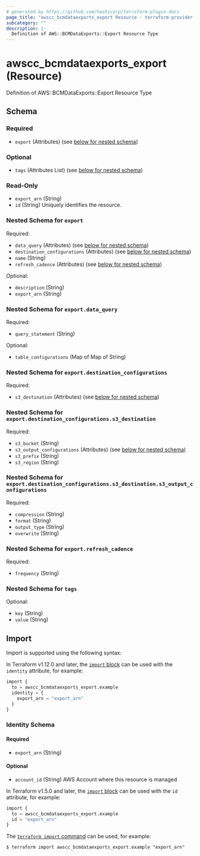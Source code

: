 ```yaml
---
# generated by https://github.com/hashicorp/terraform-plugin-docs
page_title: "awscc_bcmdataexports_export Resource - terraform-provider-awscc"
subcategory: ""
description: |-
  Definition of AWS::BCMDataExports::Export Resource Type
---
```


# awscc_bcmdataexports_export (Resource)

Definition of AWS::BCMDataExports::Export Resource Type



<!-- schema generated by tfplugindocs -->
## Schema

### Required

- `export` (Attributes) (see [below for nested schema](#nestedatt--export))

### Optional

- `tags` (Attributes List) (see [below for nested schema](#nestedatt--tags))

### Read-Only

- `export_arn` (String)
- `id` (String) Uniquely identifies the resource.

<a id="nestedatt--export"></a>
### Nested Schema for `export`

Required:

- `data_query` (Attributes) (see [below for nested schema](#nestedatt--export--data_query))
- `destination_configurations` (Attributes) (see [below for nested schema](#nestedatt--export--destination_configurations))
- `name` (String)
- `refresh_cadence` (Attributes) (see [below for nested schema](#nestedatt--export--refresh_cadence))

Optional:

- `description` (String)
- `export_arn` (String)

<a id="nestedatt--export--data_query"></a>
### Nested Schema for `export.data_query`

Required:

- `query_statement` (String)

Optional:

- `table_configurations` (Map of Map of String)


<a id="nestedatt--export--destination_configurations"></a>
### Nested Schema for `export.destination_configurations`

Required:

- `s3_destination` (Attributes) (see [below for nested schema](#nestedatt--export--destination_configurations--s3_destination))

<a id="nestedatt--export--destination_configurations--s3_destination"></a>
### Nested Schema for `export.destination_configurations.s3_destination`

Required:

- `s3_bucket` (String)
- `s3_output_configurations` (Attributes) (see [below for nested schema](#nestedatt--export--destination_configurations--s3_destination--s3_output_configurations))
- `s3_prefix` (String)
- `s3_region` (String)

<a id="nestedatt--export--destination_configurations--s3_destination--s3_output_configurations"></a>
### Nested Schema for `export.destination_configurations.s3_destination.s3_output_configurations`

Required:

- `compression` (String)
- `format` (String)
- `output_type` (String)
- `overwrite` (String)




<a id="nestedatt--export--refresh_cadence"></a>
### Nested Schema for `export.refresh_cadence`

Required:

- `frequency` (String)



<a id="nestedatt--tags"></a>
### Nested Schema for `tags`

Optional:

- `key` (String)
- `value` (String)

## Import

Import is supported using the following syntax:

In Terraform v1.12.0 and later, the [`import` block](https://developer.hashicorp.com/terraform/language/import) can be used with the `identity` attribute, for example:

```terraform
import {
  to = awscc_bcmdataexports_export.example
  identity = {
    export_arn = "export_arn"
  }
}
```

<!-- schema generated by tfplugindocs -->
### Identity Schema

#### Required

- `export_arn` (String)

#### Optional

- `account_id` (String) AWS Account where this resource is managed

In Terraform v1.5.0 and later, the [`import` block](https://developer.hashicorp.com/terraform/language/import) can be used with the `id` attribute, for example:

```terraform
import {
  to = awscc_bcmdataexports_export.example
  id = "export_arn"
}
```

The [`terraform import` command](https://developer.hashicorp.com/terraform/cli/commands/import) can be used, for example:

```shell
$ terraform import awscc_bcmdataexports_export.example "export_arn"
```
